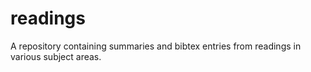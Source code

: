 readings
========

A repository containing summaries and bibtex entries from readings in various subject areas.
